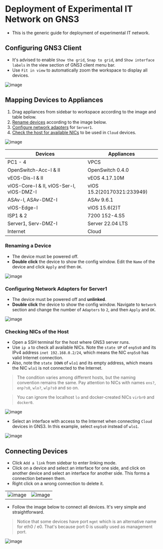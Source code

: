 # Deployment of Experimental IT Network on GNS3

- This is the generic guide for deployment of experimental IT network.

## Configuring GNS3 Client

- It's advised to enable `Show the grid`, `Snap to grid`, and `Show interface labels` in the view section of GNS3 client menu bar.
- Use `Fit in view` to automatically zoom the workspace to display all devices.

![image](https://user-images.githubusercontent.com/69375071/210214869-4f799ce6-8802-4d91-9067-09c19aedb078.png)

## Mapping Devices to Appliances

1. Drag appliances from sidebar to workspace according to the image and table below.
2. [Rename devices](#renaming-a-device) according to the image below.
3. [Configure network adapters](#configuring-network-adapters-for-server1) for `Server1`.
4. [Check the host for available NICs](#checking-nics-of-the-host) to be used in `Cloud` devices.

![image](https://user-images.githubusercontent.com/69375071/210197317-12a7553f-9dea-4a2c-9336-2f2b721b06b8.png)

| Devices | Appliances |
| --- | --- |
| PC1 - 4 | VPCS |
| OpenSwitch-Acc-I & II | OpenSwitch 0.4.0 |
| vEOS-Dis-I & II | vEOS 4.17.10M |
| vIOS-Core-I & II, vIOS-Ser-I, vIOS-DMZ-I | vIOS 15.2(20170321:233949) |
| ASAv-I, ASAv-DMZ-I | ASAv 9.6.1 |
| vIOS-Edge-I | vIOS 15.6(2)T |
| ISP1 & 2 | 7200 152-4.S5 |
| Server1, Serv-DMZ-I | Server 22.04 LTS |
| Internet | Cloud |

### Renaming a Device

- The device must be powered off.
- **Double click** the device to show the config window. Edit the `Name` of the device and click `Apply` and then `OK`.

![image](https://user-images.githubusercontent.com/69375071/210249045-e5e70657-af20-414f-89ce-3a11b2bf9a28.png)

### Configuring Network Adapters for Server1

- The device must be powered off and **unlinked**.
- **Double click** the device to show the config window. Navigate to `Network` section and change the number of `Adapters` to `2`, and then `Apply` and `OK`.

![image](https://user-images.githubusercontent.com/69375071/210222657-c5b86044-892c-4361-bd01-bb292984a7bb.png)

### Checking NICs of the Host

- Open a SSH terminal for the host where GNS3 server runs.
- Use `ip a` to check all available NICs. Note the `state UP` of `enp5s0` and its IPv4 address `inet 192.168.0.2/24`, which means the NIC `enp5s0` has valid Internet connection.
- Also, note the `state DOWN` of `wlo1` and its empty address, which means the NIC `wlo1` is not connected to the Internet.

> The condition varies among different hosts, but the naming convention remains the same. Pay attention to NICs with names `ens?`, `enp?s0`, `wlo?`, `wlp?s0` and so on.

> You can ignore the localhost `lo` and docker-created NICs `virbr0` and `docker0`.

![image](https://user-images.githubusercontent.com/69375071/211830581-df3713bd-9f7a-4ec9-a21e-3d53e3891d1a.png)


- Select an interface with access to the Internet when connecting `Cloud` devices in GNS3. In this example, select `enp5s0` instead of `wlo1`.

![image](https://user-images.githubusercontent.com/69375071/211830746-93452061-241f-418a-9aa3-fb83e0048ce5.png)

## Connecting Devices

- Click `Add a link` from sidebar to enter linking mode.
- Click on a device and select an interface for one side, and click on another device and select an interface for another side. This forms a connection between them.
- Right click on a wrong connection to delete it.

|||
|-|-|
|![image](https://user-images.githubusercontent.com/69375071/210214930-29754228-799d-4b3f-82c0-2c9ed049e078.png)|![image](https://user-images.githubusercontent.com/69375071/210214939-7ba60df6-5270-4294-9799-7b48161fa01b.png)|

- Follow the image below to connect all devices. It's very simple and straightforward.
> Notice that some devices have port `mgmt` which is an alternative name for eth0 / e0. That's because port 0 is usually used as management port.

![image](https://user-images.githubusercontent.com/69375071/210222682-ff2e0d4b-101a-4ed2-b300-6f1c98e9e1c8.png)

